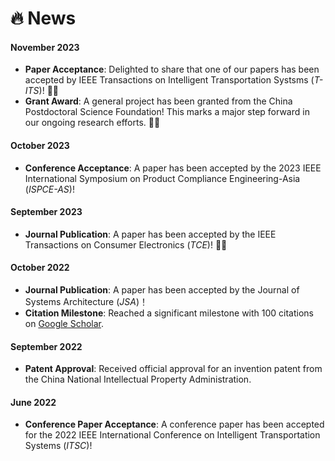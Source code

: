 # 🔥 News

#### November 2023
- **Paper Acceptance**: Delighted to share that one of our papers has been accepted by IEEE Transactions on Intelligent Transportation Systsms (*T-ITS*)! 🎉🎉
- **Grant Award**: A general project has been granted from the China Postdoctoral Science Foundation! This marks a major step forward in our ongoing research efforts. 🎉🎉

#### October 2023
- **Conference Acceptance**: A paper has been accepted by the 2023 IEEE International Symposium on Product Compliance Engineering-Asia (*ISPCE-AS*)!

#### September 2023
- **Journal Publication**: A paper has been accepted by the IEEE Transactions on Consumer Electronics (*TCE*)! 🎉🎉

#### October 2022
- **Journal Publication**: A paper has been accepted by the Journal of Systems Architecture (*JSA*)！ 
- **Citation Milestone**: Reached a significant milestone with 100 citations on [Google Scholar](https://scholar.google.com/citations?user=DK5avZUAAAAJ). 

#### September 2022
- **Patent Approval**: Received official approval for an invention patent from the China National Intellectual Property Administration. 

#### June 2022
- **Conference Paper Acceptance**: A conference paper has been accepted for the 2022 IEEE International Conference on Intelligent Transportation Systems (*ITSC*)!
